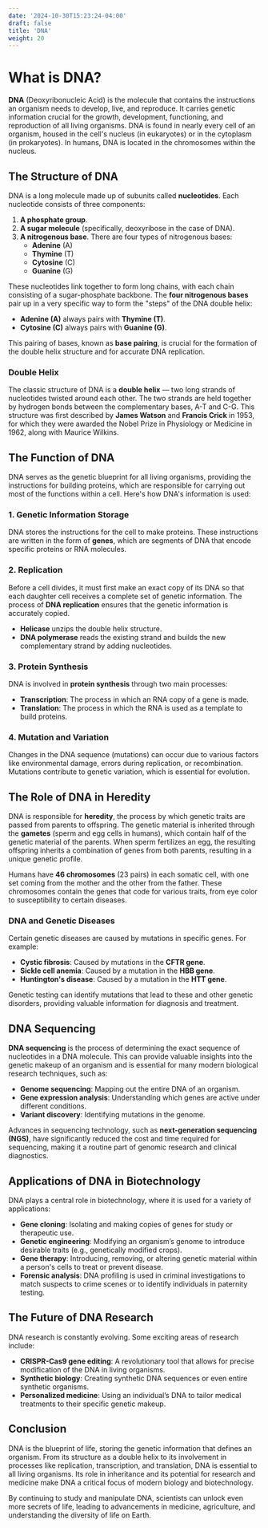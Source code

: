 ```yaml
---
date: '2024-10-30T15:23:24-04:00'
draft: false
title: 'DNA'
weight: 20
---
```


# What is DNA?

**DNA** (Deoxyribonucleic Acid) is the molecule that contains the instructions an organism needs to develop, live, and reproduce. It carries genetic information crucial for the growth, development, functioning, and reproduction of all living organisms. DNA is found in nearly every cell of an organism, housed in the cell's nucleus (in eukaryotes) or in the cytoplasm (in prokaryotes). In humans, DNA is located in the chromosomes within the nucleus.

## The Structure of DNA

DNA is a long molecule made up of subunits called **nucleotides**. Each nucleotide consists of three components:
1. **A phosphate group**.
2. **A sugar molecule** (specifically, deoxyribose in the case of DNA).
3. **A nitrogenous base**. There are four types of nitrogenous bases:
   - **Adenine** (A)
   - **Thymine** (T)
   - **Cytosine** (C)
   - **Guanine** (G)

These nucleotides link together to form long chains, with each chain consisting of a sugar-phosphate backbone. The **four nitrogenous bases** pair up in a very specific way to form the "steps" of the DNA double helix:
- **Adenine (A)** always pairs with **Thymine (T)**.
- **Cytosine (C)** always pairs with **Guanine (G)**.

This pairing of bases, known as **base pairing**, is crucial for the formation of the double helix structure and for accurate DNA replication.

### Double Helix

The classic structure of DNA is a **double helix** — two long strands of nucleotides twisted around each other. The two strands are held together by hydrogen bonds between the complementary bases, A-T and C-G. This structure was first described by **James Watson** and **Francis Crick** in 1953, for which they were awarded the Nobel Prize in Physiology or Medicine in 1962, along with Maurice Wilkins.

## The Function of DNA

DNA serves as the genetic blueprint for all living organisms, providing the instructions for building proteins, which are responsible for carrying out most of the functions within a cell. Here's how DNA's information is used:

### 1. **Genetic Information Storage**
DNA stores the instructions for the cell to make proteins. These instructions are written in the form of **genes**, which are segments of DNA that encode specific proteins or RNA molecules. 

### 2. **Replication**
Before a cell divides, it must first make an exact copy of its DNA so that each daughter cell receives a complete set of genetic information. The process of **DNA replication** ensures that the genetic information is accurately copied.

- **Helicase** unzips the double helix structure.
- **DNA polymerase** reads the existing strand and builds the new complementary strand by adding nucleotides.

### 3. **Protein Synthesis**
DNA is involved in **protein synthesis** through two main processes:
   - **Transcription**: The process in which an RNA copy of a gene is made.
   - **Translation**: The process in which the RNA is used as a template to build proteins.

### 4. **Mutation and Variation**
Changes in the DNA sequence (mutations) can occur due to various factors like environmental damage, errors during replication, or recombination. Mutations contribute to genetic variation, which is essential for evolution.

## The Role of DNA in Heredity

DNA is responsible for **heredity**, the process by which genetic traits are passed from parents to offspring. The genetic material is inherited through the **gametes** (sperm and egg cells in humans), which contain half of the genetic material of the parents. When sperm fertilizes an egg, the resulting offspring inherits a combination of genes from both parents, resulting in a unique genetic profile.

Humans have **46 chromosomes** (23 pairs) in each somatic cell, with one set coming from the mother and the other from the father. These chromosomes contain the genes that code for various traits, from eye color to susceptibility to certain diseases.

### DNA and Genetic Diseases

Certain genetic diseases are caused by mutations in specific genes. For example:
- **Cystic fibrosis**: Caused by mutations in the **CFTR gene**.
- **Sickle cell anemia**: Caused by a mutation in the **HBB gene**.
- **Huntington's disease**: Caused by a mutation in the **HTT gene**.

Genetic testing can identify mutations that lead to these and other genetic disorders, providing valuable information for diagnosis and treatment.

## DNA Sequencing

**DNA sequencing** is the process of determining the exact sequence of nucleotides in a DNA molecule. This can provide valuable insights into the genetic makeup of an organism and is essential for many modern biological research techniques, such as:
- **Genome sequencing**: Mapping out the entire DNA of an organism.
- **Gene expression analysis**: Understanding which genes are active under different conditions.
- **Variant discovery**: Identifying mutations in the genome.

Advances in sequencing technology, such as **next-generation sequencing (NGS)**, have significantly reduced the cost and time required for sequencing, making it a routine part of genomic research and clinical diagnostics.

## Applications of DNA in Biotechnology

DNA plays a central role in biotechnology, where it is used for a variety of applications:
- **Gene cloning**: Isolating and making copies of genes for study or therapeutic use.
- **Genetic engineering**: Modifying an organism’s genome to introduce desirable traits (e.g., genetically modified crops).
- **Gene therapy**: Introducing, removing, or altering genetic material within a person's cells to treat or prevent disease.
- **Forensic analysis**: DNA profiling is used in criminal investigations to match suspects to crime scenes or to identify individuals in paternity testing.

## The Future of DNA Research

DNA research is constantly evolving. Some exciting areas of research include:
- **CRISPR-Cas9 gene editing**: A revolutionary tool that allows for precise modification of the DNA in living organisms.
- **Synthetic biology**: Creating synthetic DNA sequences or even entire synthetic organisms.
- **Personalized medicine**: Using an individual’s DNA to tailor medical treatments to their specific genetic makeup.

## Conclusion

DNA is the blueprint of life, storing the genetic information that defines an organism. From its structure as a double helix to its involvement in processes like replication, transcription, and translation, DNA is essential to all living organisms. Its role in inheritance and its potential for research and medicine make DNA a critical focus of modern biology and biotechnology.

By continuing to study and manipulate DNA, scientists can unlock even more secrets of life, leading to advancements in medicine, agriculture, and understanding the diversity of life on Earth.